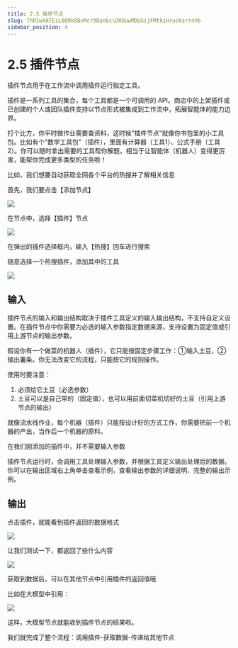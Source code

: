 ```yaml
---
title: 2.5 插件节点
slug: ThR1wXATEiL0Q9k8BvMcr9Ban6c\D8OuwMDUGijFMtkiHruc6srrnhb
sidebar_position: 4
---
```



# 2.5 插件节点

插件节点用于在工作流中调用插件运行指定工具。

插件是一系列工具的集合，每个工具都是一个可调用的 API。商店中的上架插件或已创建的个人或团队插件支持以节点形式被集成到工作流中，拓展智能体的能力边界。

打个比方，你平时做作业需要查资料，这时候"插件节点"就像你书包里的小工具包。比如有个"数学工具包"（插件），里面有计算器（工具1）、公式手册（工具2）。你可以随时拿出需要的工具帮你解题，相当于让智能体（机器人）变得更厉害，能帮你完成更多类型的任务啦！

比如，我们想要自动获取全网各个平台的热搜并了解相关信息

首先，我们要点击【添加节点】

<img src="/assets/F666b4EuboCqHgx7ZdxcTNawnfC.png" src-width="1920" src-height="869" align="center"/>

在节点中，选择【插件】节点

<img src="/assets/C7w5bz0hIoGLu0x2ZdYc64S8nkc.png" src-width="1920" src-height="869" align="center"/>

在弹出的插件选择框内，输入【热搜】回车进行搜索

随意选择一个热搜插件，添加其中的工具

<img src="/assets/Fdrsb5wBFofvj1xEOuwcGGcnnNb.png" src-width="1920" src-height="869" align="center"/>

## 输入

插件节点的输入和输出结构取决于插件工具定义的输入输出结构，不支持自定义设置。在插件节点中你需要为必选的输入参数指定数据来源，支持设置为固定值或引用上游节点的输出参数。

假设你有一个做菜的机器人（插件），它只能按固定步骤工作：①输入土豆，②输出薯条。你无法改变它的流程，只能按它的规则操作。

使用时要注意：

1. 必须给它土豆（必选参数）
2. 土豆可以是自己带的（固定值），也可以用前面切菜机切好的土豆（引用上游节点的输出）

就像流水线作业，每个机器（插件）只能按设计好的方式工作，你需要把前一个机器的产出，当作后一个机器的原料。

在我们刚添加的插件中，并不需要输入参数

插件节点运行时，会调用工具处理输入参数，并根据工具定义输出处理后的数据。你可以在输出区域右上角单击查看示例，查看输出参数的详细说明、完整的输出示例。

## 输出

点击插件，就能看到插件返回的数据格式

<img src="/assets/G0j9bLUxYok1Clxz2sdcikNynth.png" src-width="1920" src-height="869" align="center"/>

让我们测试一下，都返回了些什么内容

<img src="/assets/MYUNbloLaoSc4Yx2bIUc3rNqnje.png" src-width="1920" src-height="869" align="center"/>

获取到数据后，可以在其他节点中引用插件的返回值哦

比如在大模型中引用：

<img src="/assets/ZivJbbhw9osoetxAkbjcYNQcnIg.png" src-width="1920" src-height="869" align="center"/>

这样，大模型节点就能收到插件节点的结果啦。

我们就完成了整个流程：调用插件-获取数据-传递给其他节点

